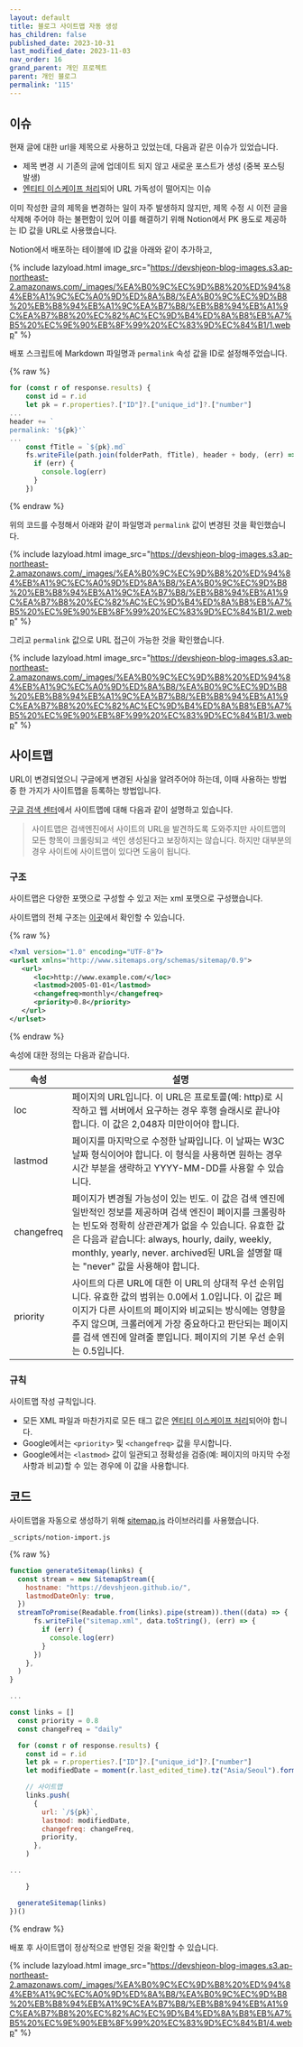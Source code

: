 ```yaml
---
layout: default
title: 블로그 사이트맵 자동 생성
has_children: false
published_date: 2023-10-31
last_modified_date: 2023-11-03
nav_order: 16
grand_parent: 개인 프로젝트
parent: 개인 블로그
permalink: '115'
---
```

## 이슈


현재 글에 대한 url을 제목으로 사용하고 있었는데, 다음과 같은 이슈가 있었습니다.

- 제목 변경 시 기존의 글에 업데이트 되지 않고 새로운 포스트가 생성 (중복 포스팅 발생)
- [엔티티 이스케이프 처리](https://www.sitemaps.org/protocol.html#escaping)되어 URL 가독성이 떨어지는 이슈

이미 작성한 글의 제목을 변경하는 일이 자주 발생하지 않지만, 제목 수정 시 이전 글을 삭제해 주어야 하는 불편함이 있어 이를 해결하기 위해 Notion에서 PK 용도로 제공하는 ID 값을 URL로 사용했습니다.


Notion에서 배포하는 테이블에 ID 값을 아래와 같이 추가하고,


{% include lazyload.html image_src="https://devshjeon-blog-images.s3.ap-northeast-2.amazonaws.com/_images/%EA%B0%9C%EC%9D%B8%20%ED%94%84%EB%A1%9C%EC%A0%9D%ED%8A%B8/%EA%B0%9C%EC%9D%B8%20%EB%B8%94%EB%A1%9C%EA%B7%B8/%EB%B8%94%EB%A1%9C%EA%B7%B8%20%EC%82%AC%EC%9D%B4%ED%8A%B8%EB%A7%B5%20%EC%9E%90%EB%8F%99%20%EC%83%9D%EC%84%B1/1.webp" %}


배포 스크립트에 Markdown 파일명과 `permalink` 속성 값을 ID로 설정해주었습니다.


{% raw %}
```javascript
for (const r of response.results) {
    const id = r.id
    let pk = r.properties?.["ID"]?.["unique_id"]?.["number"]
...
header += `
permalink: '${pk}'`
...
	const fTitle = `${pk}.md`
	fs.writeFile(path.join(folderPath, fTitle), header + body, (err) => {
	  if (err) {
	    console.log(err)
	  }
	})
```
{% endraw %}


위의 코드를 수정해서 아래와 같이 파일명과 `permalink` 값이 변경된 것을 확인했습니다.


{% include lazyload.html image_src="https://devshjeon-blog-images.s3.ap-northeast-2.amazonaws.com/_images/%EA%B0%9C%EC%9D%B8%20%ED%94%84%EB%A1%9C%EC%A0%9D%ED%8A%B8/%EA%B0%9C%EC%9D%B8%20%EB%B8%94%EB%A1%9C%EA%B7%B8/%EB%B8%94%EB%A1%9C%EA%B7%B8%20%EC%82%AC%EC%9D%B4%ED%8A%B8%EB%A7%B5%20%EC%9E%90%EB%8F%99%20%EC%83%9D%EC%84%B1/2.webp" %}


그리고 `permalink` 값으로 URL 접근이 가능한 것을 확인했습니다.


{% include lazyload.html image_src="https://devshjeon-blog-images.s3.ap-northeast-2.amazonaws.com/_images/%EA%B0%9C%EC%9D%B8%20%ED%94%84%EB%A1%9C%EC%A0%9D%ED%8A%B8/%EA%B0%9C%EC%9D%B8%20%EB%B8%94%EB%A1%9C%EA%B7%B8/%EB%B8%94%EB%A1%9C%EA%B7%B8%20%EC%82%AC%EC%9D%B4%ED%8A%B8%EB%A7%B5%20%EC%9E%90%EB%8F%99%20%EC%83%9D%EC%84%B1/3.webp" %}


## 사이트맵


URL이 변경되었으니 구글에게 변경된 사실을 알려주어야 하는데, 이때 사용하는 방법 중 한 가지가 사이트맵을 등록하는 방법입니다.


[구글 검색 센터](https://developers.google.com/search/docs/crawling-indexing/sitemaps/overview?hl=ko)에서 사이트맵에 대해 다음과 같이 설명하고 있습니다.


> 사이트맵은 검색엔진에서 사이트의 URL을 발견하도록 도와주지만 사이트맵의 모든 항목이 크롤링되고 색인 생성된다고 보장하지는 않습니다. 하지만 대부분의 경우 사이트에 사이트맵이 있다면 도움이 됩니다.


### 구조


사이트맵은 다양한 포맷으로 구성할 수 있고 저는 xml 포맷으로 구성했습니다. 


사이트맵의 전체 구조는 [이곳](https://www.sitemaps.org/protocol.html)에서 확인할 수 있습니다.


{% raw %}
```xml
<?xml version="1.0" encoding="UTF-8"?>
<urlset xmlns="http://www.sitemaps.org/schemas/sitemap/0.9">
   <url>
      <loc>http://www.example.com/</loc>
      <lastmod>2005-01-01</lastmod>
      <changefreq>monthly</changefreq>
      <priority>0.8</priority>
   </url>
</urlset>
```
{% endraw %}


속성에 대한 정의는 다음과 같습니다.


| 속성         | 설명                                                                                                                                                                                                           |
| ---------- | ------------------------------------------------------------------------------------------------------------------------------------------------------------------------------------------------------------ |
| loc        | 페이지의 URL입니다. 이 URL은 프로토콜(예: http)로 시작하고 웹 서버에서 요구하는 경우 후행 슬래시로 끝나야 합니다. 이 값은 2,048자 미만이어야 합니다.                                                                                                               |
| lastmod    | 페이지를 마지막으로 수정한 날짜입니다. 이 날짜는 W3C 날짜 형식이어야 합니다. 이 형식을 사용하면 원하는 경우 시간 부분을 생략하고 YYYY-MM-DD를 사용할 수 있습니다.                                                                                                          |
| changefreq | 페이지가 변경될 가능성이 있는 빈도. 이 값은 검색 엔진에 일반적인 정보를 제공하며 검색 엔진이 페이지를 크롤링하는 빈도와 정확히 상관관계가 없을 수 있습니다. 유효한 값은 다음과 같습니다: always, hourly, daily, weekly, monthly, yearly, never. archived된 URL을 설명할 때는 "never" 값을 사용해야 합니다. |
| priority   | 사이트의 다른 URL에 대한 이 URL의 상대적 우선 순위입니다. 유효한 값의 범위는 0.0에서 1.0입니다. 이 값은 페이지가 다른 사이트의 페이지와 비교되는 방식에는 영향을 주지 않으며, 크롤러에게 가장 중요하다고 판단되는 페이지를 검색 엔진에 알려줄 뿐입니다. 페이지의 기본 우선 순위는 0.5입니다.                                  |


### 규칙


사이트맵 작성 규칙입니다.

- 모든 XML 파일과 마찬가지로 모든 태그 값은 [엔티티 이스케이프 처리](https://www.sitemaps.org/protocol.html#escaping)되어야 합니다.
- Google에서는 `<priority>` 및 `<changefreq>` 값을 무시합니다.
- Google에서는 `<lastmod>` 값이 일관되고 정확성을 검증(예: 페이지의 마지막 수정사항과 비교)할 수 있는 경우에 이 값을 사용합니다.

## 코드


사이트맵을 자동으로 생성하기 위해 [sitemap.js](https://github.com/ekalinin/sitemap.js) 라이브러리를 사용했습니다.


`_scripts/notion-import.js`


{% raw %}
```javascript
function generateSitemap(links) {
  const stream = new SitemapStream({
    hostname: "https://devshjeon.github.io/",
    lastmodDateOnly: true,
  })
  streamToPromise(Readable.from(links).pipe(stream)).then((data) => {
      fs.writeFile("sitemap.xml", data.toString(), (err) => {
        if (err) {
          console.log(err)
        }
      })
    },
  )
}

...

const links = []
  const priority = 0.8
  const changeFreq = "daily"

  for (const r of response.results) {
    const id = r.id
    let pk = r.properties?.["ID"]?.["unique_id"]?.["number"]
    let modifiedDate = moment(r.last_edited_time).tz("Asia/Seoul").format("YYYY-MM-DD")

    // 사이트맵
    links.push(
      {
        url: `/${pk}`,
        lastmod: modifiedDate,
        changefreq: changeFreq,
        priority,
      },
    )

...

	}

  generateSitemap(links)
})()
```
{% endraw %}


배포 후 사이트맵이 정상적으로 반영된 것을 확인할 수 있습니다.


{% include lazyload.html image_src="https://devshjeon-blog-images.s3.ap-northeast-2.amazonaws.com/_images/%EA%B0%9C%EC%9D%B8%20%ED%94%84%EB%A1%9C%EC%A0%9D%ED%8A%B8/%EA%B0%9C%EC%9D%B8%20%EB%B8%94%EB%A1%9C%EA%B7%B8/%EB%B8%94%EB%A1%9C%EA%B7%B8%20%EC%82%AC%EC%9D%B4%ED%8A%B8%EB%A7%B5%20%EC%9E%90%EB%8F%99%20%EC%83%9D%EC%84%B1/4.webp" %}

